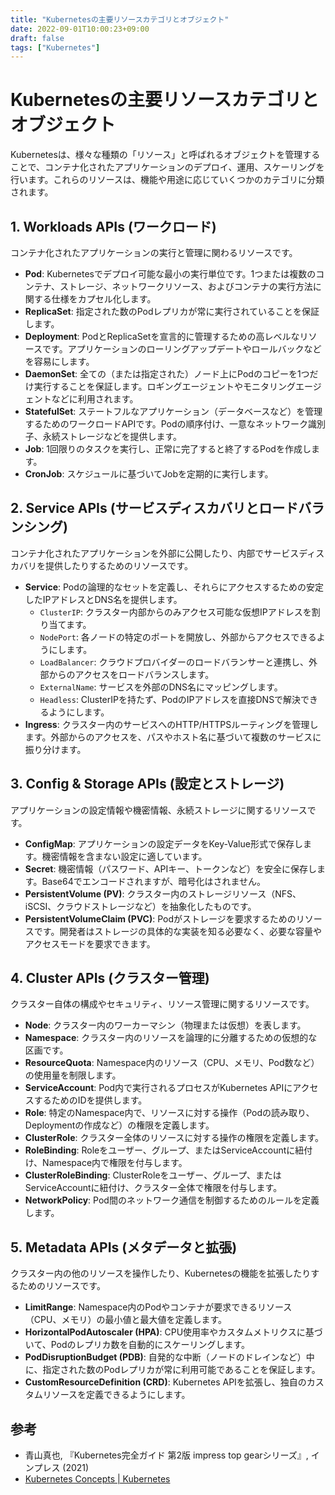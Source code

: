 ```yaml
---
title: "Kubernetesの主要リソースカテゴリとオブジェクト"
date: 2022-09-01T10:00:23+09:00
draft: false
tags: ["Kubernetes"] 
---
```

<!--more-->
# Kubernetesの主要リソースカテゴリとオブジェクト

Kubernetesは、様々な種類の「リソース」と呼ばれるオブジェクトを管理することで、コンテナ化されたアプリケーションのデプロイ、運用、スケーリングを行います。これらのリソースは、機能や用途に応じていくつかのカテゴリに分類されます。

## 1. Workloads APIs (ワークロード)

コンテナ化されたアプリケーションの実行と管理に関わるリソースです。

-   **Pod**: Kubernetesでデプロイ可能な最小の実行単位です。1つまたは複数のコンテナ、ストレージ、ネットワークリソース、およびコンテナの実行方法に関する仕様をカプセル化します。
-   **ReplicaSet**: 指定された数のPodレプリカが常に実行されていることを保証します。
-   **Deployment**: PodとReplicaSetを宣言的に管理するための高レベルなリソースです。アプリケーションのローリングアップデートやロールバックなどを容易にします。
-   **DaemonSet**: 全ての（または指定された）ノード上にPodのコピーを1つだけ実行することを保証します。ロギングエージェントやモニタリングエージェントなどに利用されます。
-   **StatefulSet**: ステートフルなアプリケーション（データベースなど）を管理するためのワークロードAPIです。Podの順序付け、一意なネットワーク識別子、永続ストレージなどを提供します。
-   **Job**: 1回限りのタスクを実行し、正常に完了すると終了するPodを作成します。
-   **CronJob**: スケジュールに基づいてJobを定期的に実行します。

## 2. Service APIs (サービスディスカバリとロードバランシング)

コンテナ化されたアプリケーションを外部に公開したり、内部でサービスディスカバリを提供したりするためのリソースです。

-   **Service**: Podの論理的なセットを定義し、それらにアクセスするための安定したIPアドレスとDNS名を提供します。
    -   `ClusterIP`: クラスター内部からのみアクセス可能な仮想IPアドレスを割り当てます。
    -   `NodePort`: 各ノードの特定のポートを開放し、外部からアクセスできるようにします。
    -   `LoadBalancer`: クラウドプロバイダーのロードバランサーと連携し、外部からのアクセスをロードバランスします。
    -   `ExternalName`: サービスを外部のDNS名にマッピングします。
    -   `Headless`: ClusterIPを持たず、PodのIPアドレスを直接DNSで解決できるようにします。
-   **Ingress**: クラスター内のサービスへのHTTP/HTTPSルーティングを管理します。外部からのアクセスを、パスやホスト名に基づいて複数のサービスに振り分けます。

## 3. Config & Storage APIs (設定とストレージ)

アプリケーションの設定情報や機密情報、永続ストレージに関するリソースです。

-   **ConfigMap**: アプリケーションの設定データをKey-Value形式で保存します。機密情報を含まない設定に適しています。
-   **Secret**: 機密情報（パスワード、APIキー、トークンなど）を安全に保存します。Base64でエンコードされますが、暗号化はされません。
-   **PersistentVolume (PV)**: クラスター内のストレージリソース（NFS、iSCSI、クラウドストレージなど）を抽象化したものです。
-   **PersistentVolumeClaim (PVC)**: Podがストレージを要求するためのリソースです。開発者はストレージの具体的な実装を知る必要なく、必要な容量やアクセスモードを要求できます。

## 4. Cluster APIs (クラスター管理)

クラスター自体の構成やセキュリティ、リソース管理に関するリソースです。

-   **Node**: クラスター内のワーカーマシン（物理または仮想）を表します。
-   **Namespace**: クラスター内のリソースを論理的に分離するための仮想的な区画です。
-   **ResourceQuota**: Namespace内のリソース（CPU、メモリ、Pod数など）の使用量を制限します。
-   **ServiceAccount**: Pod内で実行されるプロセスがKubernetes APIにアクセスするためのIDを提供します。
-   **Role**: 特定のNamespace内で、リソースに対する操作（Podの読み取り、Deploymentの作成など）の権限を定義します。
-   **ClusterRole**: クラスター全体のリソースに対する操作の権限を定義します。
-   **RoleBinding**: Roleをユーザー、グループ、またはServiceAccountに紐付け、Namespace内で権限を付与します。
-   **ClusterRoleBinding**: ClusterRoleをユーザー、グループ、またはServiceAccountに紐付け、クラスター全体で権限を付与します。
-   **NetworkPolicy**: Pod間のネットワーク通信を制御するためのルールを定義します。

## 5. Metadata APIs (メタデータと拡張)

クラスター内の他のリソースを操作したり、Kubernetesの機能を拡張したりするためのリソースです。

-   **LimitRange**: Namespace内のPodやコンテナが要求できるリソース（CPU、メモリ）の最小値と最大値を定義します。
-   **HorizontalPodAutoscaler (HPA)**: CPU使用率やカスタムメトリクスに基づいて、Podのレプリカ数を自動的にスケーリングします。
-   **PodDisruptionBudget (PDB)**: 自発的な中断（ノードのドレインなど）中に、指定された数のPodレプリカが常に利用可能であることを保証します。
-   **CustomResourceDefinition (CRD)**: Kubernetes APIを拡張し、独自のカスタムリソースを定義できるようにします。

## 参考
-   青山真也, 『Kubernetes完全ガイド 第2版 impress top gearシリーズ』, インプレス (2021)
-   [Kubernetes Concepts | Kubernetes](https://kubernetes.io/docs/concepts/)